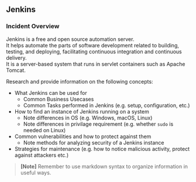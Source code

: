 ## Jenkins 

### Incident Overview  

Jenkins is a free and open source automation server.  
It helps automate the parts of software development related to building, testing, and deploying, facilitating continuous integration and continuous delivery.     
It is a server-based system that runs in servlet containers such as Apache Tomcat.    

Research and provide information on the following concepts:  

- What Jenkins can be used for 
    - Common Business Usecases
    - Common Tasks performed in Jenkins (e.g. setup, configuration, etc.)
- How to find an instance of Jenkins running on a system
    - Note differences in OS (e.g. Windows, macOS, Linux)
    - Note differences in privilage requirement (e.g. whether ```sudo``` is needed on Linux)
- Common vulnerabilities and how to protect against them
    - Note methods for analyzing security of a Jenkins instance
- Strategies for maintenance (e.g. how to notice malicious activity, protect against attackers etc.)

>**[Note]** Remember to use markdown syntax to organize information in useful ways.

